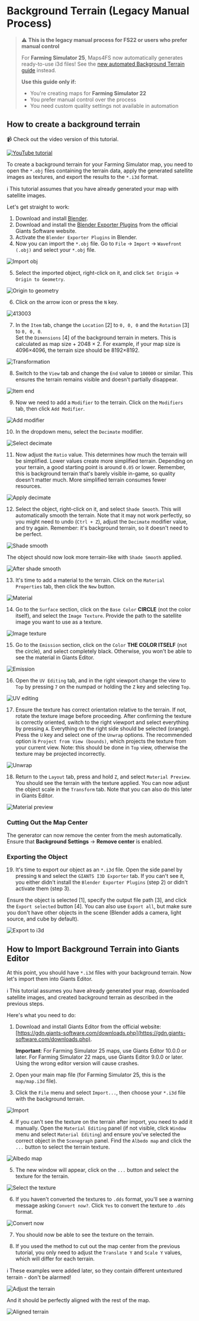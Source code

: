 # Background Terrain (Legacy Manual Process)

> ⚠️ **This is the legacy manual process for FS22 or users who prefer manual control**
> 
> For **Farming Simulator 25**, Maps4FS now automatically generates ready-to-use i3d files! 
> See the [new automated Background Terrain guide](background_terrain.md) instead.
> 
> **Use this guide only if:**
> - You're creating maps for **Farming Simulator 22**
> - You prefer manual control over the process
> - You need custom quality settings not available in automation

## How to create a background terrain

📹 Check out the video version of this tutorial.  

[![YouTube tutorial](https://github.com/user-attachments/assets/0c0a205d-b41e-4bfb-ac75-27737bd8f1e9)](https://www.youtube.com/watch?v=j0_tmJgfdpw)

To create a background terrain for your Farming Simulator map, you need to open the `*.obj` files containing the terrain data, apply the generated satellite images as textures, and export the results to the `*.i3d` format.

ℹ️ This tutorial assumes that you have already generated your map with satellite images.

Let's get straight to work:

1. Download and install [Blender](https://www.blender.org/download/).
2. Download and install the [Blender Exporter Plugins](https://gdn.giants-software.com/downloads.php) from the official Giants Software website.
3. Activate the `Blender Exporter Plugins` in Blender.
4. Now you can import the `*.obj` file. Go to `File` → `Import` → `Wavefront (.obj)` and select your `*.obj` file.

![Import obj](https://github.com/user-attachments/assets/0fea21f6-3f1e-40e1-9d3e-6844fbb9f0de)

5. Select the imported object, right-click on it, and click `Set Origin` → `Origin to Geometry`.

![Origin to geometry](https://github.com/user-attachments/assets/379fd7b3-3b27-4b45-b9cc-e39218fa7a6b)

6. Click on the arrow icon or press the `N` key.

![413003](https://github.com/user-attachments/assets/c3b74d01-624a-4c1f-b5ad-ef620cbb33d4)

7. In the `Item` tab, change the `Location` [2] to `0, 0, 0` and the `Rotation` [3] to `0, 0, 0`.  
Set the `Dimensions` [4] of the background terrain in meters. This is calculated as map size + 2048 × 2. For example, if your map size is 4096×4096, the terrain size should be 8192×8192.

![Transformation](https://github.com/user-attachments/assets/bdd0be37-2a38-44e7-bbb8-21e1a0929756)

8. Switch to the `View` tab and change the `End` value to `100000` or similar. This ensures the terrain remains visible and doesn't partially disappear.

![Item end](https://github.com/user-attachments/assets/e838aa9c-09b7-4ede-b666-de83eb82fbbe)

9. Now we need to add a `Modifier` to the terrain. Click on the `Modifiers` tab, then click `Add Modifier`.

![Add modifier](https://github.com/user-attachments/assets/491c0d43-5f16-4a0e-b11c-a8e138107fbe)

10. In the dropdown menu, select the `Decimate` modifier.

![Select decimate](https://github.com/user-attachments/assets/1524ec71-a252-491e-8d39-84e7435980cd)

11. Now adjust the `Ratio` value. This determines how much the terrain will be simplified. Lower values create more simplified terrain. Depending on your terrain, a good starting point is around `0.05` or lower. Remember, this is background terrain that's barely visible in-game, so quality doesn't matter much. More simplified terrain consumes fewer resources.

![Apply decimate](https://github.com/user-attachments/assets/c7111d5d-a32a-4264-9810-bcfd948d8cd3)

12. Select the object, right-click on it, and select `Shade Smooth`. This will automatically smooth the terrain. Note that it may not work perfectly, so you might need to undo (`Ctrl + Z`), adjust the `Decimate` modifier value, and try again. Remember: it's background terrain, so it doesn't need to be perfect.

![Shade smooth](https://github.com/user-attachments/assets/b9b8f0ec-fea7-467e-8032-364c0d704efc)

The object should now look more terrain-like with `Shade Smooth` applied.

![After shade smooth](https://github.com/user-attachments/assets/2128a862-7a9c-4fdc-ab2f-316eadd9496e)

13. It's time to add a material to the terrain. Click on the `Material Properties` tab, then click the `New` button.

![Material](https://github.com/user-attachments/assets/b4a5ae03-b9ce-441f-925c-70ed7085ed7e)

14. Go to the `Surface` section, click on the `Base Color` **CIRCLE** (not the color itself), and select the `Image Texture`. Provide the path to the satellite image you want to use as a texture.

![Image texture](https://github.com/user-attachments/assets/ecbd8c35-80c9-4bfb-b384-2545aa8f0f63)

15. Go to the `Emission` section, click on the `Color` **THE COLOR ITSELF** (not the circle), and select completely black. Otherwise, you won't be able to see the material in Giants Editor.

![Emission](https://github.com/user-attachments/assets/cd6350cf-e7da-40ef-9e6d-fc6c551ce4d1)

16. Open the `UV Editing` tab, and in the right viewport change the view to `Top` by pressing `7` on the numpad or holding the `Z` key and selecting `Top`.

![UV editing](https://github.com/user-attachments/assets/55694f85-74ea-438a-b7ed-0f6eea7c5655)

17. Ensure the texture has correct orientation relative to the terrain. If not, rotate the texture image before proceeding. After confirming the texture is correctly oriented, switch to the right viewport and select everything by pressing `A`. Everything on the right side should be selected (orange). Press the `U` key and select one of the `Unwrap` options. The recommended option is `Project from View (bounds)`, which projects the texture from your current view. Note: this should be done in `Top` view, otherwise the texture may be projected incorrectly.

![Unwrap](https://github.com/user-attachments/assets/34973898-75fb-4f37-ba47-db26fba965b9)

18. Return to the `Layout` tab, press and hold `Z`, and select `Material Preview`. You should see the terrain with the texture applied. You can now adjust the object scale in the `Transform` tab. Note that you can also do this later in Giants Editor.

![Material preview](https://github.com/user-attachments/assets/30f8434b-0e68-4b67-b39b-cdd91d2a68d1)

### Cutting Out the Map Center

The generator can now remove the center from the mesh automatically. Ensure that **Background Settings** → **Remove center** is enabled.  

### Exporting the Object

19. It's time to export our object as an `*.i3d` file. Open the side panel by pressing `N` and select the `GIANTS I3D Exporter` tab. If you can't see it, you either didn't install the `Blender Exporter Plugins` (step 2) or didn't activate them (step 3).

Ensure the object is selected [1], specify the output file path [3], and click the `Export selected` button [4]. You can also use `Export all`, but make sure you don't have other objects in the scene (Blender adds a camera, light source, and cube by default). 

![Export to i3d](https://github.com/user-attachments/assets/ad3913d7-a16e-47c0-a039-9f792e34ad4c)

## How to Import Background Terrain into Giants Editor

At this point, you should have `*.i3d` files with your background terrain. Now let's import them into Giants Editor.

ℹ️ This tutorial assumes you have already generated your map, downloaded satellite images, and created background terrain as described in the previous steps.

Here's what you need to do:

1. Download and install Giants Editor from the official website: [https://gdn.giants-software.com/downloads.php](https://gdn.giants-software.com/downloads.php). 
   
   **Important**: For Farming Simulator 25 maps, use Giants Editor 10.0.0 or later. For Farming Simulator 22 maps, use Giants Editor 9.0.0 or later. Using the wrong editor version will cause crashes.

2. Open your main map file (for Farming Simulator 25, this is the `map/map.i3d` file).

3. Click the `File` menu and select `Import...`, then choose your `*.i3d` file with the background terrain.

![Import](https://github.com/user-attachments/assets/32145805-6583-4147-ac04-4c69d041b554)

4. If you can't see the texture on the terrain after import, you need to add it manually.
   Open the `Material Editing` panel (if not visible, click `Window` menu and select `Material Editing`) and ensure you've selected the correct object in the `Scenegraph` panel. Find the `Albedo map` and click the `...` button to select the terrain texture. 

![Albedo map](https://github.com/user-attachments/assets/20a197cd-dadf-4e61-8ad2-c6752d60fb17)

5. The new window will appear, click on the `...` button and select the texture for the terrain.

![Select the texture](https://github.com/user-attachments/assets/29940c6d-1c18-4077-a0f0-ce525a9bc503)

6. If you haven't converted the textures to `.dds` format, you'll see a warning message asking `Convert now?`. Click `Yes` to convert the texture to `.dds` format.

![Convert now](https://github.com/user-attachments/assets/1778363a-1701-4c49-9fc7-67a1e67b3257)

7. You should now be able to see the texture on the terrain.

8. If you used the method to cut out the map center from the previous tutorial, you only need to adjust the `Translate Y` and `Scale Y` values, which will differ for each terrain.

ℹ️ These examples were added later, so they contain different untextured terrain - don't be alarmed!  

![Adjust the terrain](https://github.com/user-attachments/assets/d5b6aec2-8e81-47e4-92f1-752a8df7fd69)

And it should be perfectly aligned with the rest of the map.  

![Aligned terrain](https://github.com/user-attachments/assets/e31e8f27-032c-4096-8043-20e94dfed6ac)
